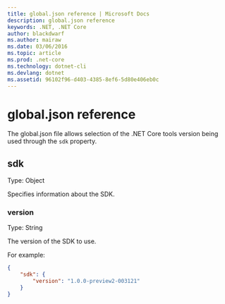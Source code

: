 ```yaml
---
title: global.json reference | Microsoft Docs
description: global.json reference
keywords: .NET, .NET Core
author: blackdwarf
ms.author: mairaw
ms.date: 03/06/2016
ms.topic: article
ms.prod: .net-core
ms.technology: dotnet-cli
ms.devlang: dotnet
ms.assetid: 96102f96-d403-4385-8ef6-5d80e406eb0c
---
```


# global.json reference

The global.json file allows selection of the .NET Core tools version being used through the `sdk` property. 

## sdk
Type: Object

Specifies information about the SDK.

### version
Type: String

The version of the SDK to use.

For example:

```json
{
    "sdk": {
        "version": "1.0.0-preview2-003121"
    }
}
```